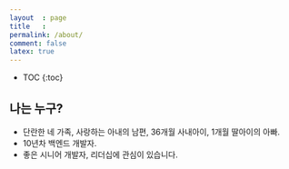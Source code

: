 ```yaml
---
layout  : page 
title   : 
permalink: /about/
comment: false
latex: true
---
```


* TOC
{:toc}

## 나는 누구?

* 단란한 네 가족, 사랑하는 아내의 남편, 36개월 사내아이, 1개월 딸아이의 아빠.
* 10년차 백엔드 개발자. 
* 좋은 시니어 개발자, 리더십에 관심이 있습니다.
